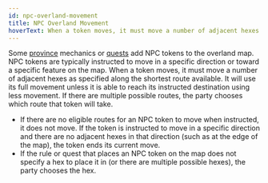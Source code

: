 ```yaml
---
id: npc-overland-movement
title: NPC Overland Movement
hoverText: When a token moves, it must move a number of adjacent hexes as specified along the shortest route available. It will use its full movement unless it is able to reach its instructed destination using less movement.
---
```


Some [province](/docs/campaign/provinces/) mechanics or [quests](/docs/campaign/quests/) add NPC tokens to the overland map. NPC tokens are typically instructed to move in a specific direction or toward a specific feature on the map. When a token moves, it must move a number of adjacent hexes as specified along the shortest route available. It will use its full movement unless it is able to reach its instructed destination using less movement. If there are multiple possible routes, the party chooses which route that token will take.

- If there are no eligible routes for an NPC token to move when instructed, it does not move. If the token is instructed to move in a specific direction and there are no adjacent hexes in that direction (such as at the edge of the map), the token ends its current move.
- If the rule or quest that places an NPC token on the map does not specify a hex to place it in (or there are multiple possible hexes), the party chooses the hex.
